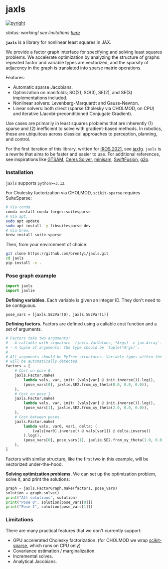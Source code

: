 # jaxls

[![pyright](https://github.com/brentyi/jaxls/actions/workflows/pyright.yml/badge.svg)](https://github.com/brentyi/jaxls/actions/workflows/pyright.yml)

_status: working! see limitations [here](#limitations)_ 

**`jaxls`** is a library for nonlinear least squares in JAX.

We provide a factor graph interface for specifying and solving least squares
problems. We accelerate optimization by analyzing the structure of graphs:
repeated factor and variable types are vectorized, and the sparsity of adjacency
in the graph is translated into sparse matrix operations.

Features:

- Automatic sparse Jacobians.
- Optimization on manifolds; SO(2), SO(3), SE(2), and SE(3) implementations
  included.
- Nonlinear solvers: Levenberg-Marquardt and Gauss-Newton.
- Linear solvers: both direct (sparse Cholesky via CHOLMOD, on CPU) and
  iterative (Jacobi-preconditioned Conjugate Gradient).

Use cases are primarily in least squares problems that are inherently (1) sparse
and (2) inefficient to solve with gradient-based methods. In robotics, these are
ubiquitous across classical approaches to perception, planning, and control.

For the first iteration of this library, written for
[IROS 2021](https://github.com/brentyi/dfgo), see
[jaxfg](https://github.com/brentyi/jaxfg). `jaxls` is a rewrite that aims to be
faster and easier to use. For additional references, see inspirations like
[GTSAM](https://gtsam.org/), [Ceres Solver](http://ceres-solver.org/),
[minisam](https://github.com/dongjing3309/minisam),
[SwiftFusion](https://github.com/borglab/SwiftFusion),
[g2o](https://github.com/RainerKuemmerle/g2o).

### Installation

`jaxls` supports `python>=3.12`.

For Cholesky factorization via CHOLMOD, `scikit-sparse` requires SuiteSparse:

```bash
# Via conda.
conda install conda-forge::suitesparse
# Via apt.
sudo apt update
sudo apt install -y libsuitesparse-dev
# Via brew.
brew install suite-sparse
```

Then, from your environment of choice:

```bash
git clone https://github.com/brentyi/jaxls.git
cd jaxls
pip install -e .
```

### Pose graph example

```python
import jaxls
import jaxlie
```

**Defining variables.** Each variable is given an integer ID. They don't need to
be contiguous.

```
pose_vars = [jaxls.SE2Var(0), jaxls.SE2Var(1)]
```

**Defining factors.** Factors are defined using a callable cost function and a
set of arguments.

```python
# Factors take two arguments:
# - A callable with signature `(jaxls.VarValues, *Args) -> jax.Array`.
# - A tuple of arguments: the type should be `tuple[*Args]`.
#
# All arguments should be PyTree structures. Variable types within the PyTree
# will be automatically detected.
factors = [
    # Cost on pose 0.
    jaxls.Factor.make(
        lambda vals, var, init: (vals[var] @ init.inverse()).log(),
        (pose_vars[0], jaxlie.SE2.from_xy_theta(0.0, 0.0, 0.0)),
    ),
    # Cost on pose 1.
    jaxls.Factor.make(
        lambda vals, var, init: (vals[var] @ init.inverse()).log(),
        (pose_vars[1], jaxlie.SE2.from_xy_theta(2.0, 0.0, 0.0)),
    ),
    # Cost between poses.
    jaxls.Factor.make(
        lambda vals, var0, var1, delta: (
            (vals[var0].inverse() @ vals[var1]) @ delta.inverse()
        ).log(),
        (pose_vars[0], pose_vars[1], jaxlie.SE2.from_xy_theta(1.0, 0.0, 0.0)),
    ),
]
```

Factors with similar structure, like the first two in this example, will be
vectorized under-the-hood.

**Solving optimization problems.** We can set up the optimization problem, solve
it, and print the solutions:

```python
graph = jaxls.FactorGraph.make(factors, pose_vars)
solution = graph.solve()
print("All solutions", solution)
print("Pose 0", solution[pose_vars[0]])
print("Pose 1", solution[pose_vars[1]])
```

### Limitations

There are many practical features that we don't currently support:
- GPU accelerated Cholesky factorization. (for CHOLMOD we wrap [scikit-sparse](https://scikit-sparse.readthedocs.io/en/latest/), which runs on CPU only)
- Covariance estimation / marginalization.
- Incremental solves.
- Analytical Jacobians.
